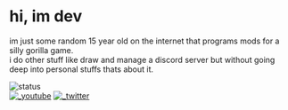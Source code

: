 # hi, im dev
im just some random 15 year old on the internet that programs mods for a silly gorilla game.  
i do other stuff like draw and manage a discord server but without going deep into personal stuffs thats about it.

![status](https://dev.discordprofiles.me/badge/status/792064774837239828)    
[![_youtube](https://img.shields.io/youtube/channel/subscribers/UCkvBnJecNebF38fKFLjPFhw?logoColor=red&logo=youtube&color=red&style=for-the-badge)][youtube]
[![_twitter](https://img.shields.io/twitter/follow/Developer9998?logo=twitter&color=informational&style=for-the-badge)][twitter]

[twitter]: https://twitter.com/Developer9998
[youtube]: https://www.youtube.com/channel/UCkvBnJecNebF38fKFLjPFhw
